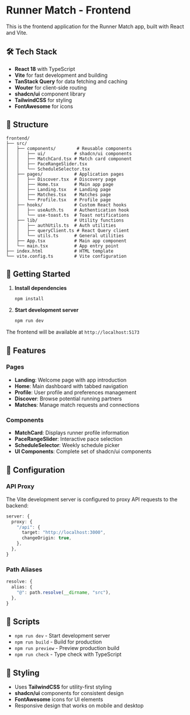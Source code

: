 # Runner Match - Frontend

This is the frontend application for the Runner Match app, built with React and Vite.

## 🛠️ Tech Stack

- **React 18** with TypeScript
- **Vite** for fast development and building
- **TanStack Query** for data fetching and caching
- **Wouter** for client-side routing
- **shadcn/ui** component library
- **TailwindCSS** for styling
- **FontAwesome** for icons

## 📁 Structure

```
frontend/
├── src/
│   ├── components/        # Reusable components
│   │   ├── ui/           # shadcn/ui components
│   │   ├── MatchCard.tsx # Match card component
│   │   ├── PaceRangeSlider.tsx
│   │   └── ScheduleSelector.tsx
│   ├── pages/            # Application pages
│   │   ├── Discover.tsx  # Discovery page
│   │   ├── Home.tsx      # Main app page
│   │   ├── Landing.tsx   # Landing page
│   │   ├── Matches.tsx   # Matches page
│   │   └── Profile.tsx   # Profile page
│   ├── hooks/            # Custom React hooks
│   │   ├── useAuth.ts    # Authentication hook
│   │   └── use-toast.ts  # Toast notifications
│   ├── lib/              # Utility functions
│   │   ├── authUtils.ts  # Auth utilities
│   │   ├── queryClient.ts # React Query client
│   │   └── utils.ts      # General utilities
│   ├── App.tsx           # Main app component
│   └── main.tsx          # App entry point
├── index.html            # HTML template
└── vite.config.ts        # Vite configuration
```

## 🚀 Getting Started

1. **Install dependencies**
   ```bash
   npm install
   ```

2. **Start development server**
   ```bash
   npm run dev
   ```

The frontend will be available at `http://localhost:5173`

## 🎨 Features

### Pages
- **Landing**: Welcome page with app introduction
- **Home**: Main dashboard with tabbed navigation
- **Profile**: User profile and preferences management
- **Discover**: Browse potential running partners
- **Matches**: Manage match requests and connections

### Components
- **MatchCard**: Displays runner profile information
- **PaceRangeSlider**: Interactive pace selection
- **ScheduleSelector**: Weekly schedule picker
- **UI Components**: Complete set of shadcn/ui components

## 🔧 Configuration

### API Proxy
The Vite development server is configured to proxy API requests to the backend:
```typescript
server: {
  proxy: {
    "/api": {
      target: "http://localhost:3000",
      changeOrigin: true,
    },
  },
}
```

### Path Aliases
```typescript
resolve: {
  alias: {
    "@": path.resolve(__dirname, "src"),
  },
}
```

## 🎯 Scripts

- `npm run dev` - Start development server
- `npm run build` - Build for production
- `npm run preview` - Preview production build
- `npm run check` - Type check with TypeScript

## 🎨 Styling

- Uses **TailwindCSS** for utility-first styling
- **shadcn/ui** components for consistent design
- **FontAwesome** icons for UI elements
- Responsive design that works on mobile and desktop
